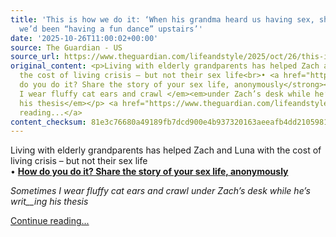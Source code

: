 ```yaml
---
title: 'This is how we do it: ‘When his grandma heard us having sex, she asked if
  we’d been “having a fun dance” upstairs’'
date: '2025-10-26T11:00:02+00:00'
source: The Guardian - US
source_url: https://www.theguardian.com/lifeandstyle/2025/oct/26/this-is-how-we-do-it-grandma-heard-us-having-sex
original_content: <p>Living with elderly grandparents has helped Zach and Luna with
  the cost of living crisis – but not their sex life<br>• <a href="https://www.theguardian.com/lifeandstyle/2022/sep/08/would-you-and-your-sexual-partner-like-to-share-the-story-of-what-you-get-up-to-in-the-bedroom"><strong>How
  do you do it? Share the story of your sex life, anonymously</strong></a></p><p><em>Sometimes
  I wear fluffy cat ears and crawl </em><em>under Zach’s desk while he’s writ</em><em>ing
  his thesis</em></p> <a href="https://www.theguardian.com/lifeandstyle/2025/oct/26/this-is-how-we-do-it-grandma-heard-us-having-sex">Continue
  reading...</a>
content_checksum: 81e3c76680a49189fb7dcd900e4b937320163aeeafb4dd2105981a81598866da
---
```


Living with elderly grandparents has helped Zach and Luna with the cost of living crisis – but not their sex life  
• [**How do you do it? Share the story of your sex life, anonymously**](https://www.theguardian.com/lifeandstyle/2022/sep/08/would-you-and-your-sexual-partner-like-to-share-the-story-of-what-you-get-up-to-in-the-bedroom)

_Sometimes I wear fluffy cat ears and crawl_ _under Zach’s desk while he’s writ__ing his thesis_

 [Continue reading...](https://www.theguardian.com/lifeandstyle/2025/oct/26/this-is-how-we-do-it-grandma-heard-us-having-sex)